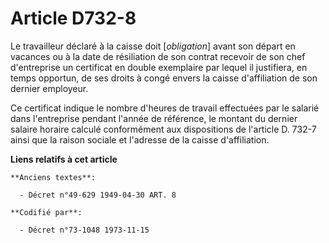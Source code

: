 # Article D732-8

Le travailleur déclaré à la caisse doit [*obligation*] avant son départ en vacances ou à la date de résiliation de son
contrat recevoir de son chef d'entreprise un certificat en double exemplaire par lequel il justifiera, en temps opportun, de
ses droits à congé envers la caisse d'affiliation de son dernier employeur.

Ce certificat indique le nombre d'heures de travail effectuées par le salarié dans l'entreprise pendant l'année de référence,
le montant du dernier salaire horaire calculé conformément aux dispositions de l'article D. 732-7 ainsi que la raison sociale
et l'adresse de la caisse d'affiliation.

**Liens relatifs à cet article**

	**Anciens textes**:

	  - Décret n°49-629 1949-04-30 ART. 8

	**Codifié par**:

	  - Décret n°73-1048 1973-11-15
